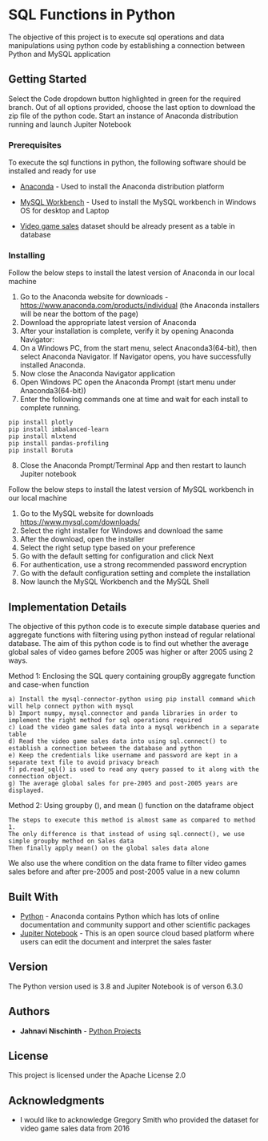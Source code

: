 # SQL Functions in Python

The objective of this project is to execute sql operations and data manipulations using python code by establishing a connection between Python and MySQL application

## Getting Started

Select the Code dropdown button highlighted in green for the required branch. Out of all options provided, choose the last option to download the zip file of the python code.
Start an instance of Anaconda distribution running and launch Jupiter Notebook

### Prerequisites

To execute the sql functions in python, the following software should be installed and ready for use

* [Anaconda](https://www.anaconda.com/products/individual) - Used to install the Anaconda distribution platform

* [MySQL Workbench](https://dev.mysql.com/downloads/workbench) - Used to install the MySQL workbench in Windows OS for desktop and Laptop

* [Video game sales](https://www.kaggle.com/gregorut/videogamesales) dataset should be already present as a table in database

### Installing  

Follow the below steps to install the latest version of Anaconda in our local machine

1) Go to the Anaconda website for downloads - https://www.anaconda.com/products/individual (the Anaconda installers will be near the bottom of the page)
2) Download the appropriate latest version of Anaconda
3) After your installation is complete, verify it by opening Anaconda Navigator: 
4) On a Windows PC, from the start menu, select Anaconda3(64-bit), then select Anaconda Navigator. If Navigator opens, you have successfully installed Anaconda. 
5) Now close the Anaconda Navigator application
6) Open Windows PC open the Anaconda Prompt (start menu under Anaconda3(64-bit)) 
7) Enter the following commands one at time and wait for each install to complete running.
```
pip install plotly
pip install imbalanced-learn
pip install mlxtend
pip install pandas-profiling
pip install Boruta
```
8) Close the Anaconda Prompt/Terminal App and then restart to launch Jupiter notebook

Follow the below steps to install the latest version of MySQL workbench in our local machine

1) Go to the MySQL website for downloads https://www.mysql.com/downloads/
2) Select the right installer for Windows and download the same
3) After the download, open the installer
4) Select the right setup type based on your preference
5) Go with the default setting for configuration and click Next
6) For authentication, use a strong recommended password encryption
7) Go with the default configuration setting and complete the installation
8) Now launch the MySQL Workbench and the MySQL Shell

## Implementation Details

The objective of this python code is to execute simple database queries and aggregate functions with filtering using python instead of regular relational database.
The aim of this python code is to find out whether the average global sales of video games before 2005 was higher or after 2005 using 2 ways.

Method 1: Enclosing the SQL query containing groupBy aggregate function and case-when function
```
a) Install the mysql-connector-python using pip install command which will help connect python with mysql
b) Import numpy, mysql.connector and panda libraries in order to implement the right method for sql operations required
c) Load the video game sales data into a mysql workbench in a separate table
d) Read the video game sales data into using sql.connect() to establish a connection between the database and python
e) Keep the credentials like username and password are kept in a separate text file to avoid privacy breach
f) pd.read_sql() is used to read any query passed to it along with the connection object. 
g) The average global sales for pre-2005 and post-2005 years are displayed.
```

Method 2: Using groupby (), and mean () function on the dataframe object
```
The steps to execute this method is almost same as compared to method 1.
The only difference is that instead of using sql.connect(), we use simple groupby method on Sales data
Then finally apply mean() on the global sales data alone
```
We also use the where condition on the data frame to filter video games sales before and after pre-2005 and post-2005 value in a new column


## Built With

* [Python](https://www.python.org/downloads/release/python-3810/) - Anaconda contains Python which has lots of online documentation and community support and other scientific packages
* [Jupiter Notebook](https://jupyter.org/install) - This is an open source cloud based platform where users can edit the document and interpret the sales faster

## Version

The Python version used is 3.8 and Jupiter Notebook is of verson 6.3.0

## Authors

* **Jahnavi Nischinth** - [Python Projects](https://github.com/nischinthjahnavi/Python-Projects)

## License

This project is licensed under the Apache License 2.0
## Acknowledgments

* I would like to acknowledge Gregory Smith who provided the dataset for video game sales data from 2016
